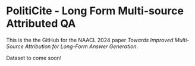 # PolitiCite - Long Form Multi-source Attributed QA
This is the the GitHub for the NAACL 2024 paper *Towards Improved Multi-Source Attribution for Long-Form Answer
Generation*. 

Dataset to come soon!
